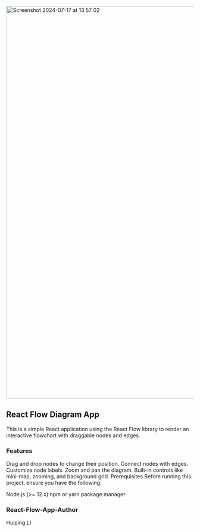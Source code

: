 
<img width="1054" alt="Screenshot 2024-07-17 at 13 57 02" src="https://github.com/user-attachments/assets/956cd5a9-9fd6-4a63-a1e2-ba7e6fc29467">



## React Flow Diagram App

This is a simple React application using the React Flow library to render an interactive flowchart with draggable nodes and edges.



### Features
Drag and drop nodes to change their position.
Connect nodes with edges.
Customize node labels.
Zoom and pan the diagram.
Built-in controls like mini-map, zooming, and background grid.
Prerequisites
Before running this project, ensure you have the following:

Node.js (>= 12.x)
npm or yarn package manager

### React-Flow-App-Author
Huiping LI
